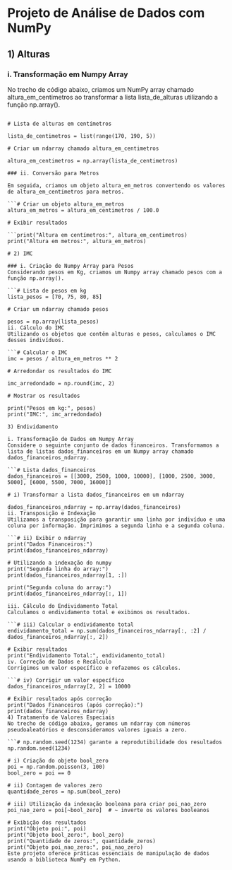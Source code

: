 # Projeto de Análise de Dados com NumPy
## 1) Alturas
### i. Transformação em Numpy Array
No trecho de código abaixo, criamos um NumPy array chamado altura_em_centimetros ao transformar a lista lista_de_alturas utilizando a função np.array().

```import numpy as np

# Lista de alturas em centímetros

lista_de_centimetros = list(range(170, 190, 5))

# Criar um ndarray chamado altura_em_centimetros

altura_em_centimetros = np.array(lista_de_centimetros)

### ii. Conversão para Metros

Em seguida, criamos um objeto altura_em_metros convertendo os valores de altura_em_centimetros para metros.

```# Criar um objeto altura_em_metros
altura_em_metros = altura_em_centimetros / 100.0

# Exibir resultados

```print("Altura em centímetros:", altura_em_centimetros)
print("Altura em metros:", altura_em_metros)

# 2) IMC

### i. Criação de Numpy Array para Pesos
Considerando pesos em Kg, criamos um Numpy array chamado pesos com a função np.array().

```# Lista de pesos em kg
lista_pesos = [70, 75, 80, 85]

# Criar um ndarray chamado pesos

pesos = np.array(lista_pesos)
ii. Cálculo do IMC
Utilizando os objetos que contêm alturas e pesos, calculamos o IMC desses indivíduos.

```# Calcular o IMC
imc = pesos / altura_em_metros ** 2

# Arredondar os resultados do IMC

imc_arredondado = np.round(imc, 2)

# Mostrar os resultados

print("Pesos em kg:", pesos)
print("IMC:", imc_arredondado)

3) Endividamento

i. Transformação de Dados em Numpy Array
Considere o seguinte conjunto de dados financeiros. Transformamos a lista de listas dados_financeiros em um Numpy array chamado dados_financeiros_ndarray.

```# Lista dados_financeiros
dados_financeiros = [[3000, 2500, 1000, 10000], [1000, 2500, 3000, 5000], [6000, 5500, 7000, 16000]]

# i) Transformar a lista dados_financeiros em um ndarray

dados_financeiros_ndarray = np.array(dados_financeiros)
ii. Transposição e Indexação
Utilizamos a transposição para garantir uma linha por indivíduo e uma coluna por informação. Imprimimos a segunda linha e a segunda coluna.

```# ii) Exibir o ndarray
print("Dados Financeiros:")
print(dados_financeiros_ndarray)

# Utilizando a indexação do numpy
print("Segunda linha do array:")
print(dados_financeiros_ndarray[1, :])

print("Segunda coluna do array:")
print(dados_financeiros_ndarray[:, 1])

iii. Cálculo do Endividamento Total
Calculamos o endividamento total e exibimos os resultados.

```# iii) Calcular o endividamento total
endividamento_total = np.sum(dados_financeiros_ndarray[:, :2] / dados_financeiros_ndarray[:, 2])

# Exibir resultados
print("Endividamento Total:", endividamento_total)
iv. Correção de Dados e Recálculo
Corrigimos um valor específico e refazemos os cálculos.

```# iv) Corrigir um valor específico
dados_financeiros_ndarray[2, 2] = 10000

# Exibir resultados após correção
print("Dados Financeiros (após correção):")
print(dados_financeiros_ndarray)
4) Tratamento de Valores Especiais
No trecho de código abaixo, geramos um ndarray com números pseudoaleatórios e desconsideramos valores iguais a zero.

```# np.random.seed(1234) garante a reprodutibilidade dos resultados
np.random.seed(1234)

# i) Criação do objeto bool_zero
poi = np.random.poisson(3, 100)
bool_zero = poi == 0

# ii) Contagem de valores zero
quantidade_zeros = np.sum(bool_zero)

# iii) Utilização da indexação booleana para criar poi_nao_zero
poi_nao_zero = poi[~bool_zero]  # ~ inverte os valores booleanos

# Exibição dos resultados
print("Objeto poi:", poi)
print("Objeto bool_zero:", bool_zero)
print("Quantidade de zeros:", quantidade_zeros)
print("Objeto poi_nao_zero:", poi_nao_zero)
Este projeto oferece práticas essenciais de manipulação de dados usando a biblioteca NumPy em Python.




